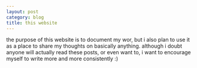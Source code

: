 ```yaml
---
layout: post
category: blog
title: this website
---
```


the purpose of this website is to document my wor, but i also plan to use it as a place to share my thoughts on basically anything. although i doubt anyone will actually read these posts, or even want to, i want to encourage myself to write more and more consistently :)
